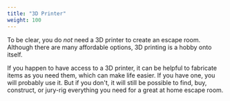```yaml
---
title: "3D Printer"
weight: 100
---
```


To be clear, you do _not_ need a 3D printer to create an escape room.
Although there are many affordable options, 3D printing is a hobby onto
itself.

If you happen to have access to a 3D printer, it can be helpful to
fabricate items as you need them, which can make life easier. If you have
one, you will probably use it. But if you don't, it will still be possible
to find, buy, construct, or jury-rig everything you need for a great at
home escape room.
